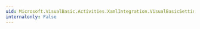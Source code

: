 ```yaml
---
uid: Microsoft.VisualBasic.Activities.XamlIntegration.VisualBasicSettingsValueSerializer.#ctor
internalonly: False
---
```

